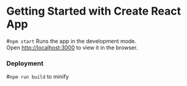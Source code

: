 # Getting Started with Create React App

#`npm start`
Runs the app in the development mode.\
Open [http://localhost:3000](http://localhost:3000) to view it in the browser.

### Deployment
#`npm run build` to minify
